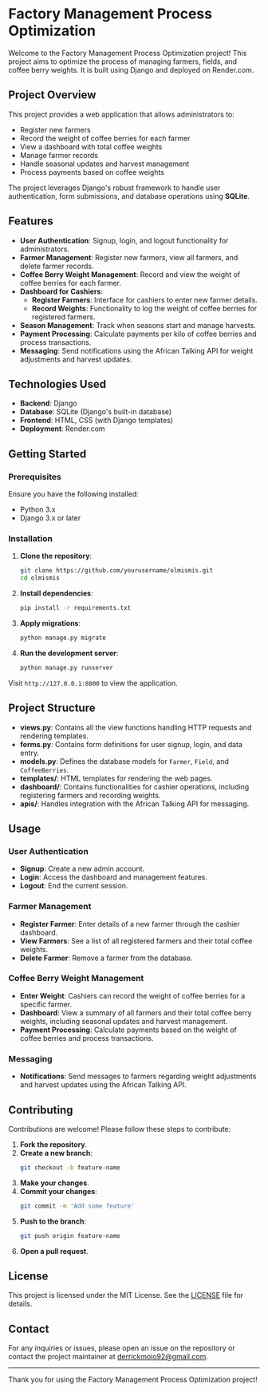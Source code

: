 # Factory Management Process Optimization

Welcome to the Factory Management Process Optimization project! This project aims to optimize the process of managing farmers, fields, and coffee berry weights. It is built using Django and deployed on Render.com.

## Project Overview

This project provides a web application that allows administrators to:

- Register new farmers
- Record the weight of coffee berries for each farmer
- View a dashboard with total coffee weights
- Manage farmer records
- Handle seasonal updates and harvest management
- Process payments based on coffee weights

The project leverages Django's robust framework to handle user authentication, form submissions, and database operations using **SQLite**.

## Features

- **User Authentication**: Signup, login, and logout functionality for administrators.
- **Farmer Management**: Register new farmers, view all farmers, and delete farmer records.
- **Coffee Berry Weight Management**: Record and view the weight of coffee berries for each farmer.
- **Dashboard for Cashiers**: 
  - **Register Farmers**: Interface for cashiers to enter new farmer details.
  - **Record Weights**: Functionality to log the weight of coffee berries for registered farmers.
- **Season Management**: Track when seasons start and manage harvests.
- **Payment Processing**: Calculate payments per kilo of coffee berries and process transactions.
- **Messaging**: Send notifications using the African Talking API for weight adjustments and harvest updates.

## Technologies Used

- **Backend**: Django
- **Database**: SQLite (Django's built-in database)
- **Frontend**: HTML, CSS (with Django templates)
- **Deployment**: Render.com

## Getting Started

### Prerequisites

Ensure you have the following installed:

- Python 3.x
- Django 3.x or later

### Installation

1. **Clone the repository**:
    ```sh
    git clone https://github.com/yourusername/olmismis.git
    cd olmismis
    ```

2. **Install dependencies**:
    ```sh
    pip install -r requirements.txt
    ```

3. **Apply migrations**:
    ```sh
    python manage.py migrate
    ```

4. **Run the development server**:
    ```sh
    python manage.py runserver
    ```

Visit `http://127.0.0.1:8000` to view the application.

## Project Structure

- **views.py**: Contains all the view functions handling HTTP requests and rendering templates.
- **forms.py**: Contains form definitions for user signup, login, and data entry.
- **models.py**: Defines the database models for `Farmer`, `Field`, and `CoffeeBerries`.
- **templates/**: HTML templates for rendering the web pages.
- **dashboard/**: Contains functionalities for cashier operations, including registering farmers and recording weights.
- **apis/**: Handles integration with the African Talking API for messaging.

## Usage

### User Authentication

- **Signup**: Create a new admin account.
- **Login**: Access the dashboard and management features.
- **Logout**: End the current session.

### Farmer Management

- **Register Farmer**: Enter details of a new farmer through the cashier dashboard.
- **View Farmers**: See a list of all registered farmers and their total coffee weights.
- **Delete Farmer**: Remove a farmer from the database.

### Coffee Berry Weight Management

- **Enter Weight**: Cashiers can record the weight of coffee berries for a specific farmer.
- **Dashboard**: View a summary of all farmers and their total coffee berry weights, including seasonal updates and harvest management.
- **Payment Processing**: Calculate payments based on the weight of coffee berries and process transactions.

### Messaging

- **Notifications**: Send messages to farmers regarding weight adjustments and harvest updates using the African Talking API.

## Contributing

Contributions are welcome! Please follow these steps to contribute:

1. **Fork the repository**.
2. **Create a new branch**:
    ```sh
    git checkout -b feature-name
    ```
3. **Make your changes**.
4. **Commit your changes**:
    ```sh
    git commit -m 'Add some feature'
    ```
5. **Push to the branch**:
    ```sh
    git push origin feature-name
    ```
6. **Open a pull request**.

## License

This project is licensed under the MIT License. See the [LICENSE](LICENSE) file for details.

## Contact

For any inquiries or issues, please open an issue on the repository or contact the project maintainer at [derrickmoio92@gmail.com](mailto:derrickmoio92@gmail.com).

---

Thank you for using the Factory Management Process Optimization project!
